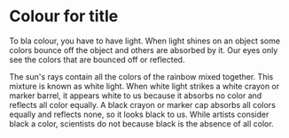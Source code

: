 # Colour for title
To bla colour, you have to have light. When light shines on an object some colors bounce off the object and others are absorbed by it. Our eyes only see the colors that are bounced off or reflected.

The sun's rays contain all the colors of the rainbow mixed together. This mixture is known as white light. When white light strikes a white crayon or marker barrel, it appears white to us because it absorbs no color and reflects all color equally. A black crayon or marker cap absorbs all colors equally and reflects none, so it looks black to us. While artists consider black a color, scientists do not because black is the absence of all color.
